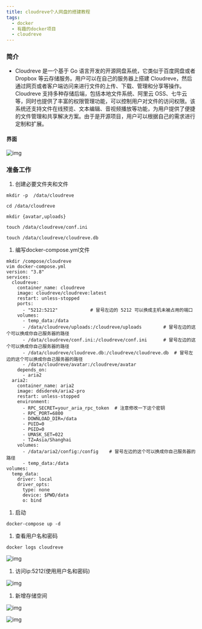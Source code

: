 ```yaml
---
title: cloudreve个人网盘的搭建教程
tags:
  - docker
  - 有趣的docker项目
  - cloudreve
---
```

### 简介

- Cloudreve 是一个基于 Go 语言开发的开源网盘系统，它类似于百度网盘或者 Dropbox 等云存储服务。用户可以在自己的服务器上搭建 Cloudreve，然后通过网页或者客户端访问来进行文件的上传、下载、管理和分享等操作。Cloudreve 支持多种存储后端，包括本地文件系统、阿里云 OSS、七牛云等，同时也提供了丰富的权限管理功能，可以控制用户对文件的访问权限。该系统还支持文件在线预览、文本编辑、音视频播放等功能，为用户提供了便捷的文件管理和共享解决方案。由于是开源项目，用户可以根据自己的需求进行定制和扩展。

#### 界面

![img](https://img2.imgtp.com/2024/02/17/xl3zt9Y1.png)

### 准备工作

1. 创建必要文件夹和文件

```shell
mkdir -p  /data/cloudreve

cd /data/cloudreve

mkdir {avatar,uploads}

touch /data/cloudreve/conf.ini

touch /data/cloudreve/cloudreve.db
```

1. 编写docker-compose.yml文件

```shell
mkdir /compose/cloudreve
vim docker-compose.yml
version: "3.8"
services:
  cloudreve:
    container_name: cloudreve
    image: cloudreve/cloudreve:latest
    restart: unless-stopped
    ports:
      - "5212:5212"            # 冒号左边的 5212 可以换成主机未被占用的端口
    volumes:
      - temp_data:/data
      - /data/cloudreve/uploads:/cloudreve/uploads        # 冒号左边的这个可以换成你自己服务器的路径
      - /data/cloudreve/conf.ini:/cloudreve/conf.ini      # 冒号左边的这个可以换成你自己服务器的路径
      - /data/cloudreve/cloudreve.db:/cloudreve/cloudreve.db  # 冒号左边的这个可以换成你自己服务器的路径
      - /data/cloudreve/avatar:/cloudreve/avatar
    depends_on:
      - aria2
  aria2:
    container_name: aria2
    image: ddsderek/aria2-pro
    restart: unless-stopped
    environment:
      - RPC_SECRET=your_aria_rpc_token  # 注意修改一下这个密钥
      - RPC_PORT=6800
      - DOWNLOAD_DIR=/data
      - PUID=0
      - PGID=0
      - UMASK_SET=022
      - TZ=Asia/Shanghai
    volumes:
      - /data/aria2/config:/config    # 冒号左边的这个可以换成你自己服务器的路径
      - temp_data:/data
volumes:
  temp_data:
    driver: local
    driver_opts:
      type: none
      device: $PWD/data
      o: bind
```

1. 启动

```shell
docker-compose up -d
```

1. 查看用户名和密码

```shell
docker logs cloudreve
```

![img](https://img2.imgtp.com/2024/02/17/mlhm0TUz.png)

1. 访问ip:5212(使用用户名和密码)

![img](https://img2.imgtp.com/2024/02/17/QvXpNMKR.png)

1. 新增存储空间

![img](https://img2.imgtp.com/2024/02/17/sQhJtlgQ.png)

![img](https://img2.imgtp.com/2024/02/17/OUS8MrlG.png)




